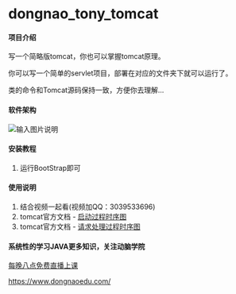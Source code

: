 # dongnao_tony_tomcat

#### 项目介绍
写一个简略版tomcat，你也可以掌握tomcat原理。

你可以写一个简单的servlet项目，部署在对应的文件夹下就可以运行了。

类的命令和Tomcat源码保持一致，方便你去理解...

#### 软件架构
![输入图片说明](https://gitee.com/uploads/images/2018/0518/193506_8b7304f8_1513172.png "屏幕截图.png")


#### 安装教程

1. 运行BootStrap即可

#### 使用说明

1. 结合视频一起看(视频加QQ：3039533696)
2. tomcat官方文档 - [启动过程时序图](http://tomcat.apache.org/tomcat-8.5-doc/architecture/startup/serverStartup.pdf)
3. tomcat官方文档 - [请求处理过程时序图](http://tomcat.apache.org/tomcat-8.5-doc/architecture/requestProcess/request-process.png)

#### 系统性的学习JAVA更多知识，关注动脑学院

[每晚八点免费直播上课](https://ke.qq.com/course/131889)

https://www.dongnaoedu.com/



